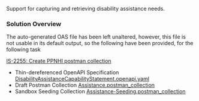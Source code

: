 Support for capturing and retrieving disability assistance needs.

### Solution Overview

The auto-generated OAS file has been left unaltered, however, this file is not usable in its default output, so the following have been provided, for the following task

[IS-2255: Create PPNHI postman collection](https://mohits.atlassian.net/browse/IS-2255)

- Thin-dereferenced OpenAPI Specification [DisabilityAssistanceCapabilityStatement.openapi.yaml](/DisabilityAssistanceCapabilityStatement.openapi.yaml)
- Draft Postman Collection [Assistance.postman_collection](/Assistance.postman_collection)
- Sandbox Seeding Collection [Assistance-Seeding.postman_collection](/Assistance-Seeding.postman_collection)
